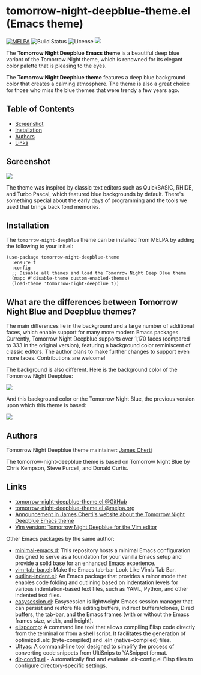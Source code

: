 # tomorrow-night-deepblue-theme.el (Emacs theme)
[![MELPA](https://melpa.org/packages/tomorrow-night-deepblue-theme-badge.svg)](https://melpa.org/#/tomorrow-night-deepblue-theme)
![Build Status](https://github.com/jamescherti/tomorrow-night-deepblue-theme.el/actions/workflows/ci.yml/badge.svg)
![License](https://img.shields.io/github/license/jamescherti/tomorrow-night-deepblue-theme.el)
![](https://raw.githubusercontent.com/jamescherti/tomorrow-night-deepblue-theme.el/main/.images/made-for-gnu-emacs.svg)

The **Tomorrow Night Deepblue Emacs theme** is a beautiful deep blue variant of the Tomorrow Night theme, which is renowned for its elegant color palette that is pleasing to the eyes.

The **Tomorrow Night Deepblue theme** features a deep blue background color that creates a calming atmosphere. The theme is also a great choice for those who miss the blue themes that were trendy a few years ago.

## Table of Contents

- [Screenshot](#screenshot)
- [Installation](#installation)
- [Authors](#authors)
- [Links](#links)

## Screenshot

![](https://raw.githubusercontent.com/jamescherti/tomorrow-night-deepblue-theme.el/master/.screenshot.png)

The theme was inspired by classic text editors such as QuickBASIC, RHIDE, and Turbo Pascal, which featured blue backgrounds by default. There's something special about the early days of programming and the tools we used that brings back fond memories.

## Installation

The `tomorrow-night-deepblue` theme can be installed from MELPA by adding the following to your init.el:
``` emacs-lisp
(use-package tomorrow-night-deepblue-theme
  :ensure t
  :config
  ;; Disable all themes and load the Tomorrow Night Deep Blue theme
  (mapc #'disable-theme custom-enabled-themes)
  (load-theme 'tomorrow-night-deepblue t))
```

## What are the differences between Tomorrow Night Blue and Deepblue themes?

The main differences lie in the background and a large number of additional faces, which enable support for many more modern Emacs packages. Currently, Tomorrow Night Deepblue supports over 1,170 faces (compared to 333 in the original version), featuring a background color reminiscent of classic editors. The author plans to make further changes to support even more faces. Contributions are welcome!

The background is also different. Here is the background color of the Tomorrow Night Deepblue:

![](https://raw.githubusercontent.com/jamescherti/tomorrow-night-deepblue-theme.el/master/.background-tomorrow-night-deepblue.png)

And this background color or the Tomorrow Night Blue, the previous version upon which this theme is based:

![](https://raw.githubusercontent.com/jamescherti/tomorrow-night-deepblue-theme.el/master/.background-tomorrow-night-blue.png)

## Authors

Tomorrow Night Deepblue theme maintainer: [James Cherti](https://www.jamescherti.com/)

The tomorrow-night-deepblue theme is based on Tomorrow Night Blue by Chris Kempson, Steve Purcell, and Donald Curtis.

## Links
- [tomorrow-night-deepblue-theme.el @GitHub](https://github.com/jamescherti/tomorrow-night-deepblue-theme.el)
- [tomorrow-night-deepblue-theme.el @melpa.org](https://melpa.org/#/tomorrow-night-deepblue-theme)
- [Announcement in James Cherti's website about the Tomorrow Night Deepblue Emacs theme](https://www.jamescherti.com/emacs-tomorrow-night-deepblue-theme-a-refreshing-color-scheme-with-a-deep-blue-background/)
- [Vim version: Tomorrow Night Deepblue for the Vim editor](https://www.jamescherti.com/vim-tomorrow-night-seablue-theme-color-scheme/)

Other Emacs packages by the same author:
- [minimal-emacs.d](https://github.com/jamescherti/minimal-emacs.d): This repository hosts a minimal Emacs configuration designed to serve as a foundation for your vanilla Emacs setup and provide a solid base for an enhanced Emacs experience.
- [vim-tab-bar.el](https://github.com/jamescherti/vim-tab-bar.el): Make the Emacs tab-bar Look Like Vim’s Tab Bar.
- [outline-indent.el](https://github.com/jamescherti/outline-indent.el): An Emacs package that provides a minor mode that enables code folding and outlining based on indentation levels for various indentation-based text files, such as YAML, Python, and other indented text files.
- [easysession.el](https://github.com/jamescherti/easysession.el): Easysession is lightweight Emacs session manager that can persist and restore file editing buffers, indirect buffers/clones, Dired buffers, the tab-bar, and the Emacs frames (with or without the Emacs frames size, width, and height).
- [elispcomp](https://github.com/jamescherti/elispcomp): A command line tool that allows compiling Elisp code directly from the terminal or from a shell script. It facilitates the generation of optimized .elc (byte-compiled) and .eln (native-compiled) files.
- [Ultyas](https://github.com/jamescherti/ultyas/): A command-line tool designed to simplify the process of converting code snippets from UltiSnips to YASnippet format.
- [dir-config.el](https://github.com/jamescherti/dir-config.el) - Automatically find and evaluate .dir-config.el Elisp files to configure directory-specific settings.
